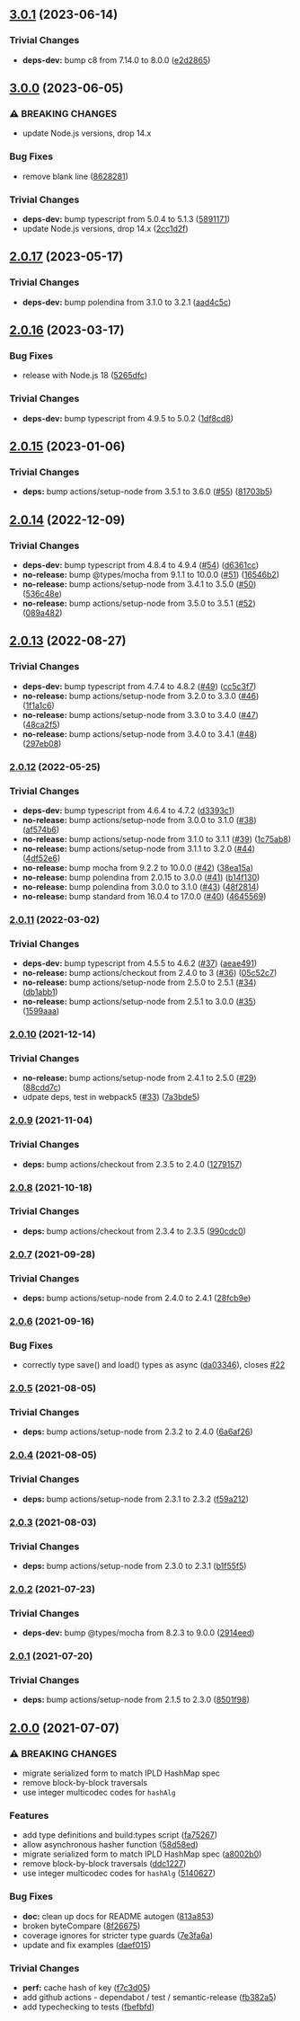 ## [3.0.1](https://github.com/rvagg/iamap/compare/v3.0.0...v3.0.1) (2023-06-14)


### Trivial Changes

* **deps-dev:** bump c8 from 7.14.0 to 8.0.0 ([e2d2865](https://github.com/rvagg/iamap/commit/e2d28657c93acf77c24ee3bb19d63987fcad75d9))

## [3.0.0](https://github.com/rvagg/iamap/compare/v2.0.17...v3.0.0) (2023-06-05)


### ⚠ BREAKING CHANGES

* update Node.js versions, drop 14.x

### Bug Fixes

* remove blank line ([8628281](https://github.com/rvagg/iamap/commit/86282810b9a52110d01149ef060446ab4e31e47e))


### Trivial Changes

* **deps-dev:** bump typescript from 5.0.4 to 5.1.3 ([5891171](https://github.com/rvagg/iamap/commit/5891171c4187618afd810488053dfe5fcbffa38a))
* update Node.js versions, drop 14.x ([2cc1d2f](https://github.com/rvagg/iamap/commit/2cc1d2f84c86dce1e6bc7fc160812e0b433f1df7))

## [2.0.17](https://github.com/rvagg/iamap/compare/v2.0.16...v2.0.17) (2023-05-17)


### Trivial Changes

* **deps-dev:** bump polendina from 3.1.0 to 3.2.1 ([aad4c5c](https://github.com/rvagg/iamap/commit/aad4c5c1879b8bc460e981eb5ac87afd371a0d7d))

## [2.0.16](https://github.com/rvagg/iamap/compare/v2.0.15...v2.0.16) (2023-03-17)


### Bug Fixes

* release with Node.js 18 ([5265dfc](https://github.com/rvagg/iamap/commit/5265dfce7ca7c5a4b9021f67c6d3286b01adbc74))


### Trivial Changes

* **deps-dev:** bump typescript from 4.9.5 to 5.0.2 ([1df8cd8](https://github.com/rvagg/iamap/commit/1df8cd8b811d8c611cdae9488b4448214dac0a9d))

## [2.0.15](https://github.com/rvagg/iamap/compare/v2.0.14...v2.0.15) (2023-01-06)


### Trivial Changes

* **deps:** bump actions/setup-node from 3.5.1 to 3.6.0 ([#55](https://github.com/rvagg/iamap/issues/55)) ([81703b5](https://github.com/rvagg/iamap/commit/81703b50e8c73273acd3c154ecceec338ff3a35a))

## [2.0.14](https://github.com/rvagg/iamap/compare/v2.0.13...v2.0.14) (2022-12-09)


### Trivial Changes

* **deps-dev:** bump typescript from 4.8.4 to 4.9.4 ([#54](https://github.com/rvagg/iamap/issues/54)) ([d6361cc](https://github.com/rvagg/iamap/commit/d6361ccbb59e7f16f297c8a00dca46826a6d4724))
* **no-release:** bump @types/mocha from 9.1.1 to 10.0.0 ([#51](https://github.com/rvagg/iamap/issues/51)) ([16546b2](https://github.com/rvagg/iamap/commit/16546b2bf110c280a055743011de6fcd2919e014))
* **no-release:** bump actions/setup-node from 3.4.1 to 3.5.0 ([#50](https://github.com/rvagg/iamap/issues/50)) ([536c48e](https://github.com/rvagg/iamap/commit/536c48e9fe1cfd89792a6b8b4e2d01058eff35e8))
* **no-release:** bump actions/setup-node from 3.5.0 to 3.5.1 ([#52](https://github.com/rvagg/iamap/issues/52)) ([089a482](https://github.com/rvagg/iamap/commit/089a482bdc3f3fe72a4e12c8d348a1876dc5882b))

## [2.0.13](https://github.com/rvagg/iamap/compare/v2.0.12...v2.0.13) (2022-08-27)


### Trivial Changes

* **deps-dev:** bump typescript from 4.7.4 to 4.8.2 ([#49](https://github.com/rvagg/iamap/issues/49)) ([cc5c3f7](https://github.com/rvagg/iamap/commit/cc5c3f77bfdf12ccf5e251374ddd9efbaf80ba10))
* **no-release:** bump actions/setup-node from 3.2.0 to 3.3.0 ([#46](https://github.com/rvagg/iamap/issues/46)) ([1f1a1c6](https://github.com/rvagg/iamap/commit/1f1a1c67977bc568be79cfcec4654f150a476afb))
* **no-release:** bump actions/setup-node from 3.3.0 to 3.4.0 ([#47](https://github.com/rvagg/iamap/issues/47)) ([48ca2f5](https://github.com/rvagg/iamap/commit/48ca2f5d0f9e19d535d906b6750371f3c81a3a20))
* **no-release:** bump actions/setup-node from 3.4.0 to 3.4.1 ([#48](https://github.com/rvagg/iamap/issues/48)) ([297eb08](https://github.com/rvagg/iamap/commit/297eb0804369f114b45352ecb48ba592eb2d29f1))

### [2.0.12](https://github.com/rvagg/iamap/compare/v2.0.11...v2.0.12) (2022-05-25)


### Trivial Changes

* **deps-dev:** bump typescript from 4.6.4 to 4.7.2 ([d3393c1](https://github.com/rvagg/iamap/commit/d3393c14b98403560cf5476a34f6852138104941))
* **no-release:** bump actions/setup-node from 3.0.0 to 3.1.0 ([#38](https://github.com/rvagg/iamap/issues/38)) ([af574b6](https://github.com/rvagg/iamap/commit/af574b6a5c464560a52fd0f7653b075b44bdb639))
* **no-release:** bump actions/setup-node from 3.1.0 to 3.1.1 ([#39](https://github.com/rvagg/iamap/issues/39)) ([1c75ab8](https://github.com/rvagg/iamap/commit/1c75ab80ceb7af55b80cbbb6d47df9e469d61fda))
* **no-release:** bump actions/setup-node from 3.1.1 to 3.2.0 ([#44](https://github.com/rvagg/iamap/issues/44)) ([4df52e6](https://github.com/rvagg/iamap/commit/4df52e6df5815445157beaefefeece8eb815f9e9))
* **no-release:** bump mocha from 9.2.2 to 10.0.0 ([#42](https://github.com/rvagg/iamap/issues/42)) ([38ea15a](https://github.com/rvagg/iamap/commit/38ea15a73ff054be9743e8cd9e7ebb1951abe8ed))
* **no-release:** bump polendina from 2.0.15 to 3.0.0 ([#41](https://github.com/rvagg/iamap/issues/41)) ([b14f130](https://github.com/rvagg/iamap/commit/b14f130c832fa2d4010affd08b47b1521997ab8f))
* **no-release:** bump polendina from 3.0.0 to 3.1.0 ([#43](https://github.com/rvagg/iamap/issues/43)) ([48f2814](https://github.com/rvagg/iamap/commit/48f2814dc51fcda74f7bdf5da0e75acb319ffbaa))
* **no-release:** bump standard from 16.0.4 to 17.0.0 ([#40](https://github.com/rvagg/iamap/issues/40)) ([4645569](https://github.com/rvagg/iamap/commit/4645569eb7ea1572f42302142963911fbb3509ac))

### [2.0.11](https://github.com/rvagg/iamap/compare/v2.0.10...v2.0.11) (2022-03-02)


### Trivial Changes

* **deps-dev:** bump typescript from 4.5.5 to 4.6.2 ([#37](https://github.com/rvagg/iamap/issues/37)) ([aeae491](https://github.com/rvagg/iamap/commit/aeae49162d02bd631ad7b31de53d3b19fa7d7cd0))
* **no-release:** bump actions/checkout from 2.4.0 to 3 ([#36](https://github.com/rvagg/iamap/issues/36)) ([05c52c7](https://github.com/rvagg/iamap/commit/05c52c7baba29a90316eb16c076dc89485b3c9b0))
* **no-release:** bump actions/setup-node from 2.5.0 to 2.5.1 ([#34](https://github.com/rvagg/iamap/issues/34)) ([db1abb1](https://github.com/rvagg/iamap/commit/db1abb1685f3f7c37ed761b0a6e5e658ce5eae1e))
* **no-release:** bump actions/setup-node from 2.5.1 to 3.0.0 ([#35](https://github.com/rvagg/iamap/issues/35)) ([1599aaa](https://github.com/rvagg/iamap/commit/1599aaa962556237af30cecc8e384a646d3c3e6d))

### [2.0.10](https://github.com/rvagg/iamap/compare/v2.0.9...v2.0.10) (2021-12-14)


### Trivial Changes

* **no-release:** bump actions/setup-node from 2.4.1 to 2.5.0 ([#29](https://github.com/rvagg/iamap/issues/29)) ([88cdd7c](https://github.com/rvagg/iamap/commit/88cdd7ca6d906da8a54a34ff1c28b0b64d42cb51))
* udpate deps, test in webpack5 ([#33](https://github.com/rvagg/iamap/issues/33)) ([7a3bde5](https://github.com/rvagg/iamap/commit/7a3bde5745ce5635507d4b452a8da4f8af1f3cef))

### [2.0.9](https://github.com/rvagg/iamap/compare/v2.0.8...v2.0.9) (2021-11-04)


### Trivial Changes

* **deps:** bump actions/checkout from 2.3.5 to 2.4.0 ([1279157](https://github.com/rvagg/iamap/commit/1279157b9124efc846e721a64213e348d3de1ecf))

### [2.0.8](https://github.com/rvagg/iamap/compare/v2.0.7...v2.0.8) (2021-10-18)


### Trivial Changes

* **deps:** bump actions/checkout from 2.3.4 to 2.3.5 ([990cdc0](https://github.com/rvagg/iamap/commit/990cdc0a0140a894be67c8228ccbcb3764680879))

### [2.0.7](https://github.com/rvagg/iamap/compare/v2.0.6...v2.0.7) (2021-09-28)


### Trivial Changes

* **deps:** bump actions/setup-node from 2.4.0 to 2.4.1 ([28fcb9e](https://github.com/rvagg/iamap/commit/28fcb9e172516375aa8cbe477b8774a8cc96e067))

### [2.0.6](https://github.com/rvagg/iamap/compare/v2.0.5...v2.0.6) (2021-09-16)


### Bug Fixes

* correctly type save() and load() types as async ([da03346](https://github.com/rvagg/iamap/commit/da03346cb419143f81eeead536f82536c8f5580f)), closes [#22](https://github.com/rvagg/iamap/issues/22)

### [2.0.5](https://github.com/rvagg/iamap/compare/v2.0.4...v2.0.5) (2021-08-05)


### Trivial Changes

* **deps:** bump actions/setup-node from 2.3.2 to 2.4.0 ([6a6af26](https://github.com/rvagg/iamap/commit/6a6af26df9e2af157cedb47c4a8492c83fc84f9e))

### [2.0.4](https://github.com/rvagg/iamap/compare/v2.0.3...v2.0.4) (2021-08-05)


### Trivial Changes

* **deps:** bump actions/setup-node from 2.3.1 to 2.3.2 ([f59a212](https://github.com/rvagg/iamap/commit/f59a2125d6de575b51b1c7e2a6673a8646891eb1))

### [2.0.3](https://github.com/rvagg/iamap/compare/v2.0.2...v2.0.3) (2021-08-03)


### Trivial Changes

* **deps:** bump actions/setup-node from 2.3.0 to 2.3.1 ([b1f55f5](https://github.com/rvagg/iamap/commit/b1f55f5f58a81c73e53bc30aa377b459f222a1a2))

### [2.0.2](https://github.com/rvagg/iamap/compare/v2.0.1...v2.0.2) (2021-07-23)


### Trivial Changes

* **deps-dev:** bump @types/mocha from 8.2.3 to 9.0.0 ([2914eed](https://github.com/rvagg/iamap/commit/2914eededad1846e66f6e5feb743b00258708783))

### [2.0.1](https://github.com/rvagg/iamap/compare/v2.0.0...v2.0.1) (2021-07-20)


### Trivial Changes

* **deps:** bump actions/setup-node from 2.1.5 to 2.3.0 ([8501f98](https://github.com/rvagg/iamap/commit/8501f9876f5f1dce18374ff942f8cf9fedc6e5fe))

## [2.0.0](https://github.com/rvagg/iamap/compare/v1.0.0...v2.0.0) (2021-07-07)


### ⚠ BREAKING CHANGES

* migrate serialized form to match IPLD HashMap spec
* remove block-by-block traversals
* use integer multicodec codes for `hashAlg`

### Features

* add type definitions and build:types script ([fa75267](https://github.com/rvagg/iamap/commit/fa75267533077b22aecf595597ceda7dd864c609))
* allow asynchronous hasher function ([58d58ed](https://github.com/rvagg/iamap/commit/58d58edb2f9588ca21d025f2927f3fc6fe091dc9))
* migrate serialized form to match IPLD HashMap spec ([a8002b0](https://github.com/rvagg/iamap/commit/a8002b0ae95758993897ef3d78cb59e72221a7ff))
* remove block-by-block traversals ([ddc1227](https://github.com/rvagg/iamap/commit/ddc1227225a33a015cdc0bcdb8ca363ca6b5eb9b))
* use integer multicodec codes for `hashAlg` ([5140627](https://github.com/rvagg/iamap/commit/51406275bdeacccc900b2aae59f79bb6818df24d))


### Bug Fixes

* **doc:** clean up docs for README autogen ([813a853](https://github.com/rvagg/iamap/commit/813a853016ad6355ed19763ee5376a14514a38ed))
* broken byteCompare ([8f26675](https://github.com/rvagg/iamap/commit/8f266750f41e87d54933721f5c79eb0f20466041))
* coverage ignores for stricter type guards ([7e3fa6a](https://github.com/rvagg/iamap/commit/7e3fa6a3fd05330f3c7d7f87b13caaf9c9002a51))
* update and fix examples ([daef015](https://github.com/rvagg/iamap/commit/daef015533314246a8cfa658dc49718900404c08))


### Trivial Changes

* **perf:** cache hash of key ([f7c3d05](https://github.com/rvagg/iamap/commit/f7c3d05af2c43912e368b76b0ef073146de813fa))
* add github actions - dependabot / test / semantic-release ([fb382a5](https://github.com/rvagg/iamap/commit/fb382a5de23108fa3b916b669b3f73868412aeda))
* add typechecking to tests ([fbefbfd](https://github.com/rvagg/iamap/commit/fbefbfdf65f615231d9558572a733c1300ce3b7b))

